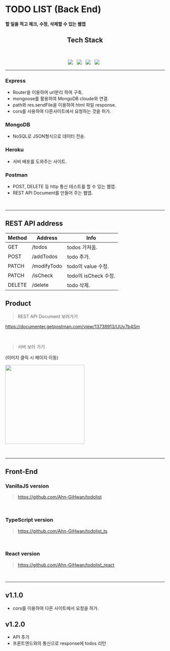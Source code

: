 # TODO LIST (Back End)

**할 일을 적고 체크, 수정, 삭제할 수 있는 웹앱**

<h2 align="center"><b> Tech Stack </b></h2>
</br>
<p align="center">
<img src="https://img.shields.io/badge/Express-000000?style=flat-square&logo=Express&logoColor=white"/></a> &nbsp
<img src="https://img.shields.io/badge/MongoDB-47A248?style=flat-square&logo=MongoDB&logoColor=white"/></a> &nbsp
<img src="https://img.shields.io/badge/Heroku-430098?style=flat-square&logo=Heroku&logoColor=white"/></a> &nbsp
<img src="https://img.shields.io/badge/Postman-FF6C37?style=flat-square&logo=Postman&logoColor=white"/></a> &nbsp
<hr>

### Express

- Router을 이용하여 url분리 하여 구축.
- mongoose를 활용하여 MongoDB cloude와 연결.
- path와 res.sendFile을 이용하여 html 파일 response.
- cors를 사용하여 다른사이트에서 요청하는 것을 허가.

### MongoDB

- NoSQL로 JSON형식으로 데이터 전송.

### Heroku

- 서버 배포를 도와주는 사이트.

### Postman

- POST, DELETE 등 http 통신 테스트를 할 수 있는 웹앱.
- REST API Document를 만들어 주는 웹앱.

<br>
<hr>

## REST API address

| Method | Address     | Info                 |
| ------ | ----------- | -------------------- |
| GET    | /todos      | todos 가져옴.        |
| POST   | /addTodos   | todo 추가.           |
| PATCH  | /modifyTodo | todo의 value 수정.   |
| PATCH  | /isCheck    | todo의 isCheck 수정. |
| DELETE | /delete     | todo 삭제.           |

## Product

> REST API Document 보러가기

https://documenter.getpostman.com/view/13738913/UUy7b4Sm

<br>

> 서버 보러 가기

(이미지 클릭 시 페이지 이동)

[<img src="https://images.velog.io/images/ahngh/post/98d5faa9-73f3-49b4-81b4-301862d1b2fe/%E1%84%89%E1%85%B3%E1%84%8F%E1%85%B3%E1%84%85%E1%85%B5%E1%86%AB%E1%84%89%E1%85%A3%E1%86%BA%202021-10-14%20%E1%84%8B%E1%85%A9%E1%84%92%E1%85%AE%208.54.19.png" width="250">](https://skytodo-express.herokuapp.com/)

<br>
<hr>

## Front-End

### VanillaJS version

> https://github.com/Ahn-GiHwan/todolist

<br>

### TypeScript version

> https://github.com/Ahn-GiHwan/todolist_ts

<br>

### React version

> https://github.com/Ahn-GiHwan/todolist_react

<br>
<hr>

## v1.1.0

- cors를 이용하여 다른 사이트에서 요청을 허가.

## v1.2.0

- API 추가
- 프론트엔드와의 통신으로 response에 todos 리턴
